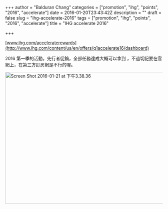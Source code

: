 +++
author = "Balduran Chang"
categories = ["promotion", "ihg", "points", "2016", "accelerate"]
date = 2016-01-20T23:43:42Z
description = ""
draft = false
slug = "ihg-accelerate-2016"
tags = ["promotion", "ihg", "points", "2016", "accelerate"]
title = "IHG accelerate 2016"

+++


[www.ihg.com/acceleraterewards](http://www.ihg.com/content/us/en/offers/q1accelerate16/dashboard)

2016 第一季的活動，先行者促銷，全部任務達成大概可以拿到 ，不過切記要在官網上，在第三方訂房網是不行的喔。

<a data-flickr-embed="true"  href="https://www.flickr.com/photos/balduran/23888052823/in/dateposted/" title="Screen Shot 2016-01-21 at 下午3.38.36"><img src="https://farm2.staticflickr.com/1687/23888052823_e5d18beaa2_z.jpg" width="640" height="419" alt="Screen Shot 2016-01-21 at 下午3.38.36"></a><script async src="//embedr.flickr.com/assets/client-code.js" charset="utf-8"></script>

